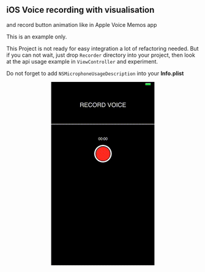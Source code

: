 
## iOS Voice recording with visualisation

and record button animation like in Apple Voice Memos app

This is an example only. 

This Project is not ready for easy integration a lot of refactoring needed. But if you can not wait, just drop `Recorder` directory into your project, then look at the api usage example in `ViewController` and experiment.

Do not forget to add `NSMicrophoneUsageDescription` into your **Info.plist** 

<p align="center">
<img src="https://github.com/MadGeorge/iOSVoiceRecoderVisualiser/blob/master/ReadmeResources/screencast.gif?raw=true" alt="Apple Voice Memos button animation"/>
</p>
